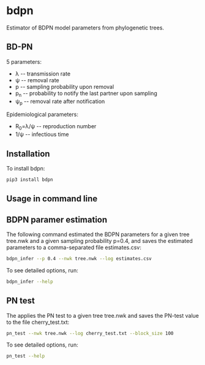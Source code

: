 # bdpn

Estimator of BDPN model parameters from phylogenetic trees. 

## BD-PN
5 parameters:
* λ -- transmission rate
* ψ -- removal rate
* p -- sampling probability upon removal
* p<sub>n</sub> -- probability to notify the last partner upon sampling
* ψ<sub>p</sub> -- removal rate after notification

Epidemiological parameters:
* R<sub>0</sub>=λ/ψ -- reproduction number
* 1/ψ -- infectious time

## Installation
To install bdpn:
```bash
pip3 install bdpn
```

## Usage in command line 

## BDPN paramer estimation
The following command estimated the BDPN parameters for a given tree tree.nwk and a given sampling probability p=0.4, 
and saves the estimated parameters to a comma-separated file estimates.csv:
```bash
bdpn_infer --p 0.4 --nwk tree.nwk --log estimates.csv
```
To see detailed options, run:
```bash
bdpn_infer --help
```

## PN test
The applies the PN test to a given tree tree.nwk and saves the PN-test value to the file cherry_test.txt:
```bash
pn_test --nwk tree.nwk --log cherry_test.txt --block_size 100
```
To see detailed options, run:
```bash
pn_test --help
```


